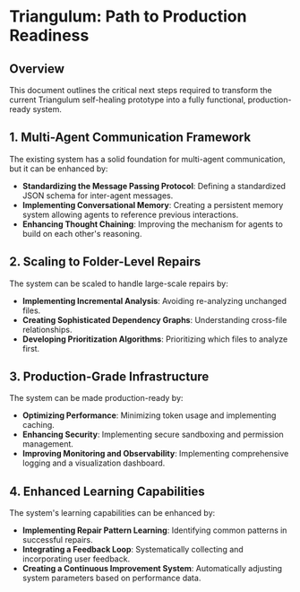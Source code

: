 # Triangulum: Path to Production Readiness

## Overview

This document outlines the critical next steps required to transform the current Triangulum self-healing prototype into a fully functional, production-ready system.

## 1. Multi-Agent Communication Framework

The existing system has a solid foundation for multi-agent communication, but it can be enhanced by:

- **Standardizing the Message Passing Protocol**: Defining a standardized JSON schema for inter-agent messages.
- **Implementing Conversational Memory**: Creating a persistent memory system allowing agents to reference previous interactions.
- **Enhancing Thought Chaining**: Improving the mechanism for agents to build on each other's reasoning.

## 2. Scaling to Folder-Level Repairs

The system can be scaled to handle large-scale repairs by:

- **Implementing Incremental Analysis**: Avoiding re-analyzing unchanged files.
- **Creating Sophisticated Dependency Graphs**: Understanding cross-file relationships.
- **Developing Prioritization Algorithms**: Prioritizing which files to analyze first.

## 3. Production-Grade Infrastructure

The system can be made production-ready by:

- **Optimizing Performance**: Minimizing token usage and implementing caching.
- **Enhancing Security**: Implementing secure sandboxing and permission management.
- **Improving Monitoring and Observability**: Implementing comprehensive logging and a visualization dashboard.

## 4. Enhanced Learning Capabilities

The system's learning capabilities can be enhanced by:

- **Implementing Repair Pattern Learning**: Identifying common patterns in successful repairs.
- **Integrating a Feedback Loop**: Systematically collecting and incorporating user feedback.
- **Creating a Continuous Improvement System**: Automatically adjusting system parameters based on performance data.
